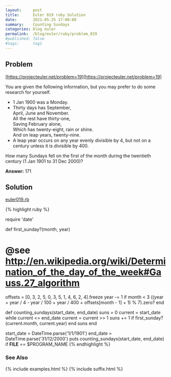 ```yaml
---
layout:     post
title:      Euler 019 ruby Solution
date:       2021-05-25 17:00:00
summary:    Counting Sundays
categories: blog euler
permalink:  /blog/euler/ruby/problem_019
#published: false
#tags:      tag1
---
```


## Problem

[https://projecteuler.net/problem=19](https://projecteuler.net/problem=19)

You are given the following information, but you may prefer to do some research for yourself.

- 1 Jan 1900 was a Monday.
- Thirty days has September,<br/>
  April, June and November.<br/>
  All the rest have thirty-one,<br/>
  Saving February alone,<br/>
  Which has twenty-eight, rain or shine.<br/>
  And on leap years, twenty-nine.
- A leap year occurs on any year evenly divisible by 4, but not on a century unless it is divisible by 400.

How many Sundays fell on the first of the month during the twentieth century (1 Jan 1901 to 31 Dec 2000)?

**Answer:** 171

## Solution

[euler019.rb](https://gitlab.com/tvarley/euler/blob/master/ruby/lib/euler019.rb)

{% highlight ruby %}

require 'date'

def first_sunday?(month, year)
  # @see http://en.wikipedia.org/wiki/Determination_of_the_day_of_the_week#Gauss.27_algorithm
  offsets = [0, 3, 2, 5, 0, 3, 5, 1, 4, 6, 2, 4].freeze
  year -= 1 if month < 3
  ((year + year / 4 - year / 100 + year / 400 + offsets[month - 1] + 1) % 7).zero?
end

def counting_sundays(start_date, end_date)
  suns = 0
  current = start_date
  while current <= end_date
    current = current >> 1
    suns += 1 if first_sunday?(current.month, current.year)
  end
  suns
end

start_date = DateTime.parse('1/1/1901')
end_date = DateTime.parse('31/12/2000')
puts counting_sundays(start_date, end_date) if __FILE__ == $PROGRAM_NAME
{% endhighlight %}

### See Also
{% include examples.html %}
{% include suffix.html %}
